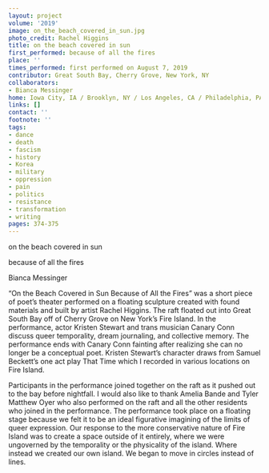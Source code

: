 ```yaml
---
layout: project
volume: '2019'
image: on_the_beach_covered_in_sun.jpg
photo_credit: Rachel Higgins
title: on the beach covered in sun
first_performed: because of all the fires
place: ''
times_performed: first performed on August 7, 2019
contributor: Great South Bay, Cherry Grove, New York, NY
collaborators:
- Bianca Messinger
home: Iowa City, IA / Brooklyn, NY / Los Angeles, CA / Philadelphia, PA
links: []
contact: ''
footnote: ''
tags:
- dance
- death
- fascism
- history
- Korea
- military
- oppression
- pain
- politics
- resistance
- transformation
- writing
pages: 374-375
---
```



on the beach covered in sun

because of all the fires

Bianca Messinger

“On the Beach Covered in Sun Because of All the Fires” was a short piece of poet’s theater performed on a floating sculpture created with found materials and built by artist Rachel Higgins. The raft floated out into Great South Bay off of Cherry Grove on New York’s Fire Island. In the performance, actor Kristen Stewart and trans musician Canary Conn discuss queer temporality, dream journaling, and collective memory. The performance ends with Canary Conn fainting after realizing she can no longer be a conceptual poet. Kristen Stewart’s character draws from Samuel Beckett’s one act play That Time which I recorded in various locations on Fire Island.

Participants in the performance joined together on the raft as it pushed out to the bay before nightfall. I would also like to thank Amelia Bande and Tyler Matthew Oyer who also performed on the raft and all the other residents who joined in the performance. The performance took place on a floating stage because we felt it to be an ideal figurative imagining of the limits of queer expression. Our response to the more conservative nature of Fire Island was to create a space outside of it entirely, where we were ungoverned by the temporality or the physicality of the island. Where instead we created our own island. We began to move in circles instead of lines.
